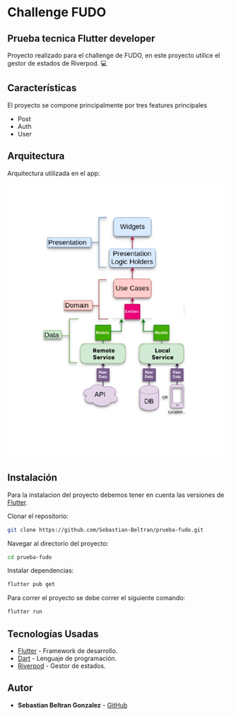 # Challenge FUDO
## Prueba tecnica Flutter developer

Proyecto realizado para el challenge de FUDO, en este proyecto utilice el gestor de estados de Riverpod. 💻

## Características
El proyecto se compone principalmente por tres features principales
- Post
- Auth
- User

## Arquitectura
Arquitectura utilizada en el app:

![Arquitectura](assets/architecture.jpg)

## Instalación
Para la instalacion del proyecto debemos tener en cuenta las versiones de [Flutter](https://flutter.dev/).

Clonar el repositorio:

```sh
git clone https://github.com/Sebastian-Beltran/prueba-fudo.git
```

Navegar al directorio del proyecto:

```sh
cd prueba-fudo
```
Instalar dependencias:

```sh
flutter pub get
```

Para correr el proyecto se debe correr el siguiente comando:

```sh
flutter run
```

## Tecnologías Usadas
- [Flutter](https://flutter.dev/) - Framework de desarrollo.
- [Dart](https://dart.dev/) - Lenguaje de programación.
- [Riverpod](https://pub.dev/packages/flutter_riverpod) - Gestor de estados.

## Autor
- **Sebastian Beltran Gonzalez** - [GitHub](https://github.com/Sebastian-Beltran)
